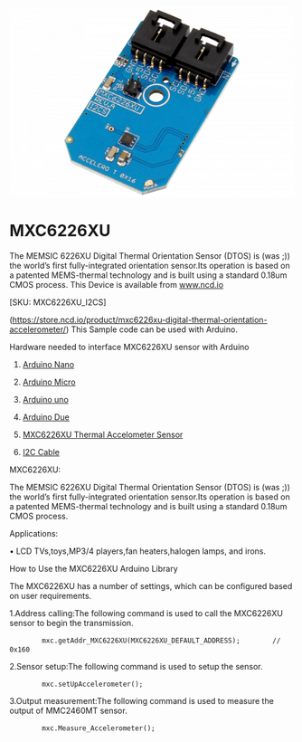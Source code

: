 [![MXC6226XU](MXC6226XU_I2C.png)](https://store.ncd.io/product/mxc6226xu-digital-thermal-orientation-accelerometer/)

# MXC6226XU

The MEMSIC 6226XU Digital Thermal Orientation Sensor (DTOS) is (was ;)) the world’s first fully-integrated orientation sensor.Its operation is based on a patented MEMS-thermal technology and is built using a standard 0.18um CMOS process.
This Device is available from www.ncd.io 

[SKU: MXC6226XU_I2CS]

(https://store.ncd.io/product/mxc6226xu-digital-thermal-orientation-accelerometer/)
This Sample code can be used with Arduino.

Hardware needed to interface MXC6226XU sensor with Arduino

1. <a href="https://store.ncd.io/product/i2c-shield-for-arduino-nano/">Arduino Nano</a>

2. <a href="https://store.ncd.io/product/i2c-shield-for-arduino-micro-with-i2c-expansion-port/">Arduino Micro</a>

3. <a href="https://store.ncd.io/product/i2c-shield-for-arduino-uno/">Arduino uno</a>

4. <a href="https://store.ncd.io/product/dual-i2c-shield-for-arduino-due-with-modular-communications-interface/">Arduino Due</a>

5. <a href="https://store.ncd.io/product/mxc6226xu-digital-thermal-orientation-accelerometer/">MXC6226XU Thermal Accelometer Sensor</a>

6. <a href="https://store.ncd.io/product/i%C2%B2c-cable/">I2C Cable</a>

MXC6226XU:

The MEMSIC 6226XU Digital Thermal Orientation Sensor (DTOS) is (was ;)) the world’s first fully-integrated orientation sensor.Its operation is based on a patented MEMS-thermal technology and is built using a standard 0.18um CMOS process.

Applications:

• LCD TVs,toys,MP3/4 players,fan heaters,halogen lamps, and irons.

How to Use the MXC6226XU Arduino Library

The MXC6226XU has a number of settings, which can be configured based on user requirements.
          
1.Address calling:The following command is used to call the MXC6226XU sensor to begin the transmission.

            mxc.getAddr_MXC6226XU(MXC6226XU_DEFAULT_ADDRESS);        // 0x160
            
2.Sensor setup:The following command is used to setup the sensor.

            mxc.setUpAccelerometer();
             
3.Output measurement:The following command is used to measure the output of MMC2460MT sensor.             
             
            mxc.Measure_Accelerometer();
